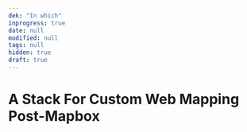 ```yaml
---
dek: "In which"
inprogress: true
date: null
modified: null
tags: null
hidden: true
draft: true
---
```

# A Stack For Custom Web Mapping Post-Mapbox



